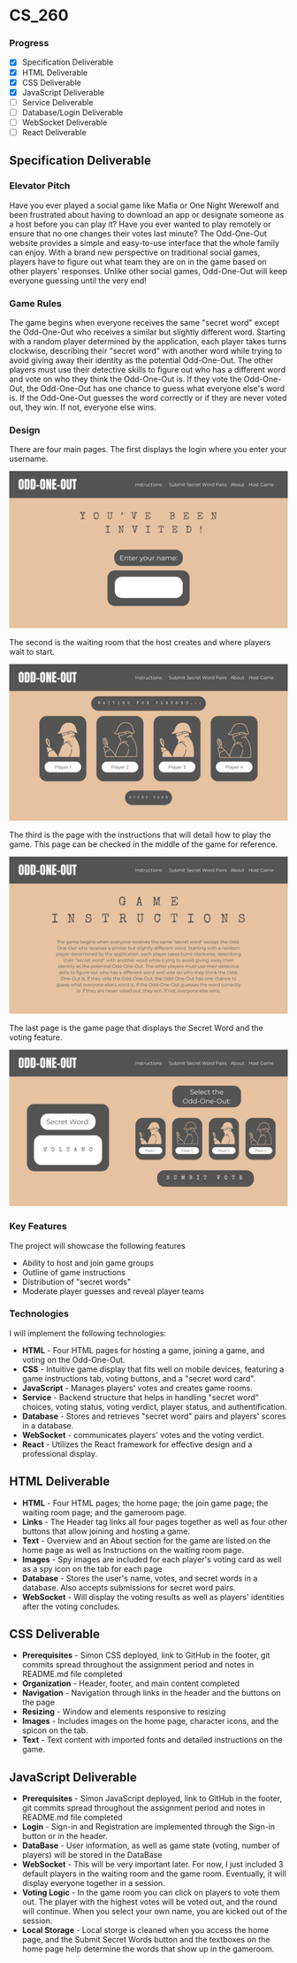 # CS_260

### Progress
- [x] Specification Deliverable
- [x] HTML Deliverable
- [x] CSS Deliverable
- [x] JavaScript Deliverable
- [ ] Service Deliverable
- [ ] Database/Login Deliverable
- [ ] WebSocket Deliverable
- [ ] React Deliverable

## Specification Deliverable

### **Elevator Pitch** 
Have you ever played a social game like Mafia or One Night Werewolf and been frustrated about having to download an app or designate someone as a host before you can play it? Have you ever wanted to play remotely or ensure that no one changes their votes last minute? The Odd-One-Out website provides a simple and easy-to-use interface that the whole family can enjoy. With a brand new perspective on traditional social games, players have to figure out what team they are on in the game based on other players' responses. Unlike other social games, Odd-One-Out will keep everyone guessing until the very end!

### **Game Rules**
The game begins when everyone receives the same "secret word" except the Odd-One-Out who receives a similar but slightly different word. Starting with a random player determined by the application, each player takes turns clockwise, describing their "secret word" with another word while trying to avoid giving away their identity as the potential Odd-One-Out. The other players must use their detective skills to figure out who has a different word and vote on who they think the Odd-One-Out is. If they vote the Odd-One-Out, the Odd-One-Out has one chance to guess what everyone else's word is. If the Odd-One-Out guesses the word correctly or if they are never voted out, they win. If not, everyone else wins. 

### **Design**
There are four main pages. The first displays the login where you enter your username.

  ![Instructions page for the web app](Heading.jpg)
  
  The second is the waiting room that the host creates and where players wait to start.
  
  ![Waiting room for the web app](2.jpg)
  
  The third is the page with the instructions that will detail how to play the game. This page can be checked in the middle of the game for reference.
  
  ![Instructions page for the web app](1.jpg)
  
  The last page is the game page that displays the Secret Word and the voting feature. 
  
  ![Main game page for the web app](3.jpg)

### **Key Features**
The project will showcase the following features
- Ability to host and join game groups
- Outline of game instructions
- Distribution of "secret words"
- Moderate player guesses and reveal player teams

### **Technologies**
I will implement the following technologies:
- **HTML** - Four HTML pages for hosting a game, joining a game, and voting on the Odd-One-Out.
- **CSS** - Intuitive game display that fits well on mobile devices, featuring a game instructions tab, voting buttons, and a "secret word card". 
- **JavaScript** - Manages players' votes and creates game rooms.
- **Service** - Backend structure that helps in handling "secret word" choices, voting status, voting verdict, player status, and authentification.
- **Database** - Stores and retrieves "secret word" pairs and players' scores in a database.
- **WebSocket** - communicates players' votes and the voting verdict. 
- **React** - Utilizes the React framework for effective design and a professional display.

## HTML Deliverable
- **HTML** - Four HTML pages; the home page; the join game page; the waiting room page; and the gameroom page.
- **Links** - The Header tag links all four pages together as well as four other buttons that allow joining and hosting a game.
- **Text** - Overview and an About section for the game are listed on the home page as well as Instructions on the waiting room page. 
- **Images** - Spy images are included for each player's voting card as well as a spy icon on the tab for each page
- **Database** - Stores the user's name, votes, and secret words in a database. Also accepts submissions for secret word pairs.
- **WebSocket** - Will display the voting results as well as players' identities after the voting concludes.

 ## CSS Deliverable
- **Prerequisites** - Simon CSS deployed, link to GitHub in the footer, git commits spread throughout the assignment period and notes in README.md file completed
- **Organization** - Header, footer, and main content completed
- **Navigation** - Navigation through links in the header and the buttons on the page
- **Resizing** - Window and elements responsive to resizing
- **Images** - Includes images on the home page, character icons, and the spicon on the tab. 
- **Text** - Text content with imported fonts and detailed instructions on the game. 

## JavaScript Deliverable
- **Prerequisites** - Simon JavaScript deployed, link to GitHub in the footer, git commits spread throughout the assignment period and notes in README.md file completed
- **Login** - Sign-in and Registration are implemented through the Sign-in button or in the header.
- **DataBase** - User information, as well as game state (voting, number of players) will be stored in the DataBase
- **WebSocket** - This will be very important later. For now, I just included 3 default players in the waiting room and the game room. Eventually, it will display everyone together in a session. 
- **Voting Logic** - In the game room you can click on players to vote them out. The player with the highest votes will be voted out, and the round will continue. When you select your own name, you are kicked out of the session.  
- **Local Storage** - Local storge is cleaned when you access the home page, and the Submit Secret Words button and the textboxes on the home page help determine the words that show up in the gameroom. 

  
<!--## Service Deliverable

## Database Deliverable

## WebSocket Deliverable

## React Deliverable --!>


<!-- 
The game is called odd one out or something
everyone gets a word and one person gets a slightly different word (the odd one out). starting with one random player, everyone says a word that indirectly points to their shared word. after everyone says one word to show they have the same word, they guess on one person to eliminate who they think is the odd one out. if they guess correctly, the odd one out has one chance to guess the correct word. If they guess correctly, they win. if they guess incorrectly everyone else wins. if they guess someone who isnt the odd one out, then that last person is eliminated from the game. the odd one out does not know that they are the odd one out. 

--!>
